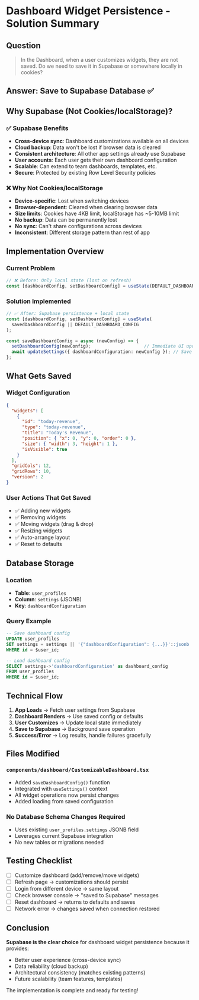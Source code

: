 # Dashboard Widget Persistence - Solution Summary

## Question
> In the Dashboard, when a user customizes widgets, they are not saved. Do we need to save it in Supabase or somewhere locally in cookies?

## Answer: **Save to Supabase Database** ✅

## Why Supabase (Not Cookies/localStorage)?

### ✅ **Supabase Benefits**
- **Cross-device sync**: Dashboard customizations available on all devices
- **Cloud backup**: Data won't be lost if browser data is cleared
- **Consistent architecture**: All other app settings already use Supabase
- **User accounts**: Each user gets their own dashboard configuration
- **Scalable**: Can extend to team dashboards, templates, etc.
- **Secure**: Protected by existing Row Level Security policies

### ❌ **Why Not Cookies/localStorage**
- **Device-specific**: Lost when switching devices
- **Browser-dependent**: Cleared when clearing browser data
- **Size limits**: Cookies have 4KB limit, localStorage has ~5-10MB limit
- **No backup**: Data can be permanently lost
- **No sync**: Can't share configurations across devices
- **Inconsistent**: Different storage pattern than rest of app

## Implementation Overview

### Current Problem
```typescript
// ❌ Before: Only local state (lost on refresh)
const [dashboardConfig, setDashboardConfig] = useState(DEFAULT_DASHBOARD_CONFIG);
```

### Solution Implemented
```typescript
// ✅ After: Supabase persistence + local state
const [dashboardConfig, setDashboardConfig] = useState(
  savedDashboardConfig || DEFAULT_DASHBOARD_CONFIG
);

const saveDashboardConfig = async (newConfig) => {
  setDashboardConfig(newConfig);                    // Immediate UI update
  await updateSettings({ dashboardConfiguration: newConfig }); // Save to Supabase
};
```

## What Gets Saved

### Widget Configuration
```json
{
  "widgets": [
    {
      "id": "today-revenue",
      "type": "today-revenue", 
      "title": "Today's Revenue",
      "position": { "x": 0, "y": 0, "order": 0 },
      "size": { "width": 3, "height": 1 },
      "isVisible": true
    }
  ],
  "gridCols": 12,
  "gridRows": 10,
  "version": 2
}
```

### User Actions That Get Saved
- ✅ Adding new widgets
- ✅ Removing widgets  
- ✅ Moving widgets (drag & drop)
- ✅ Resizing widgets
- ✅ Auto-arrange layout
- ✅ Reset to defaults

## Database Storage

### Location
- **Table**: `user_profiles`
- **Column**: `settings` (JSONB)
- **Key**: `dashboardConfiguration`

### Query Example
```sql
-- Save dashboard config
UPDATE user_profiles 
SET settings = settings || '{"dashboardConfiguration": {...}}'::jsonb 
WHERE id = $user_id;

-- Load dashboard config  
SELECT settings->'dashboardConfiguration' as dashboard_config
FROM user_profiles 
WHERE id = $user_id;
```

## Technical Flow

1. **App Loads** → Fetch user settings from Supabase
2. **Dashboard Renders** → Use saved config or defaults
3. **User Customizes** → Update local state immediately  
4. **Save to Supabase** → Background save operation
5. **Success/Error** → Log results, handle failures gracefully

## Files Modified

### `components/dashboard/CustomizableDashboard.tsx`
- Added `saveDashboardConfig()` function
- Integrated with `useSettings()` context
- All widget operations now persist changes
- Added loading from saved configuration

### No Database Schema Changes Required
- Uses existing `user_profiles.settings` JSONB field
- Leverages current Supabase integration
- No new tables or migrations needed

## Testing Checklist

- [ ] Customize dashboard (add/remove/move widgets)
- [ ] Refresh page → customizations should persist
- [ ] Login from different device → same layout
- [ ] Check browser console → "saved to Supabase" messages
- [ ] Reset dashboard → returns to defaults and saves
- [ ] Network error → changes saved when connection restored

## Conclusion

**Supabase is the clear choice** for dashboard widget persistence because it provides:
- Better user experience (cross-device sync)
- Data reliability (cloud backup)
- Architectural consistency (matches existing patterns)
- Future scalability (team features, templates)

The implementation is complete and ready for testing!